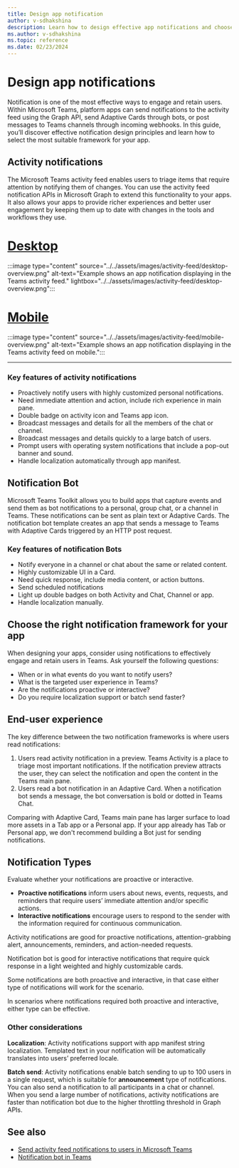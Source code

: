 ```yaml
---
title: Design app notification
author: v-sdhakshina
description: Learn how to design effective app notifications and choose the right framework for your app.
ms.author: v-sdhakshina
ms.topic: reference
ms.date: 02/23/2024
---
```

# Design app notifications

Notification is one of the most effective ways to engage and retain users. Within Microsoft Teams, platform apps can send notifications to the activity feed using the Graph API, send Adaptive Cards through bots, or post messages to Teams channels through incoming webhooks. In this guide, you’ll discover effective notification design principles and learn how to select the most suitable framework for your app.

## Activity notifications

The Microsoft Teams activity feed enables users to triage items that require attention by notifying them of changes. You can use the activity feed notification APIs in Microsoft Graph to extend this functionality to your apps. It also allows your apps to provide richer experiences and better user engagement by keeping them up to date with changes in the tools and workflows they use.

# [Desktop](#tab/desktop)

:::image type="content" source="../../assets/images/activity-feed/desktop-overview.png" alt-text="Example shows an app notification displaying in the Teams activity feed."  lightbox="../../assets/images/activity-feed/desktop-overview.png":::

# [Mobile](#tab/mobile)

:::image type="content" source="../../assets/images/activity-feed/mobile-overview.png" alt-text="Example shows an app notification displaying in the Teams activity feed on mobile.":::

---

### Key features of activity notifications

* Proactively notify users with highly customized personal notifications.
* Need immediate attention and action, include rich experience in main pane.  
* Double badge on activity icon and Teams app icon.
* Broadcast messages and details for all the members of the chat or channel.
* Broadcast messages and details quickly to a large batch of users.
* Prompt users with operating system notifications that include a pop-out banner and sound.
* Handle localization automatically through app manifest.

## Notification Bot

Microsoft Teams Toolkit allows you to build apps that capture events and send them as bot notifications to a personal, group chat, or a channel in Teams. These notifications can be sent as plain text or Adaptive Cards. The notification bot template creates an app that sends a message to Teams with Adaptive Cards triggered by an HTTP post request.

### Key features of notification Bots

* Notify everyone in a channel or chat about the same or related content.
* Highly customizable UI in a Card.
* Need quick response, include media content, or action buttons.
* Send scheduled notifications
* Light up double badges on both Activity and Chat, Channel or app.
* Handle localization manually.

## Choose the right notification framework for your app

When designing your apps, consider using notifications to effectively engage and retain users in Teams. Ask yourself the following questions:

* When or in what events do you want to notify users?
* What is the targeted user experience in Teams?
* Are the notifications proactive or interactive?
* Do you require localization support or batch send faster?

## End-user experience

The key difference between the two notification frameworks is where users read notifications:

1. Users read activity notification in a preview. Teams Activity is a place to triage most important notifications. If the notification preview attracts the user, they can select the notification and open the content in the Teams main pane.
1. Users read a bot notification in an Adaptive Card. When a notification bot sends a message, the bot conversation is bold or dotted in Teams Chat.

Comparing with Adaptive Card, Teams main pane has larger surface to load more assets in a Tab app or a Personal app. If your app already has Tab or Personal app, we don't recommend building a Bot just for sending notifications.

## Notification Types

Evaluate whether your notifications are proactive or interactive.  

* **Proactive notifications** inform users about news, events, requests, and reminders that require users’ immediate attention and/or specific actions.
* **Interactive notifications** encourage users to respond to the sender with the information required for continuous communication.

Activity notifications are good for proactive notifications, attention-grabbing alert, announcements, reminders, and action-needed requests.

Notification bot is good for interactive notifications that require quick response in a light weighted and highly customizable cards.

Some notifications are both proactive and interactive, in that case either type of notifications will work for the scenario.

In scenarios where notifications required both proactive and interactive, either type can be effective.

### Other considerations

**Localization**: Activity notifications support with app manifest string localization. Templated text in your notification will be automatically translates into users’ preferred locale.  

**Batch send**: Activity notifications enable batch sending to up to 100 users in a single request, which is suitable for **announcement** type of notifications. You can also send a notification to all participants in a chat or channel. When you send a large number of notifications, activity notifications are faster than notification bot due to the higher throttling threshold in Graph APIs.

## See also

* [Send activity feed notifications to users in Microsoft Teams](../../tabs/send-activity-feed-notification.md)
* [Notification bot in Teams](../../bots/how-to/conversations/notification-bot-in-teams.md)
